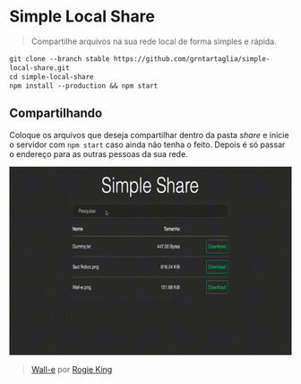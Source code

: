 # Simple Local Share

> Compartilhe arquivos na sua rede local de forma simples e rápida.

```shell
git clone --branch stable https://github.com/grntartaglia/simple-local-share.git
cd simple-local-share
npm install --production && npm start
```

## Compartilhando

Coloque os arquivos que deseja compartilhar dentro da pasta  _share_ e inicie o servidor com `npm start` caso ainda não tenha o feito. Depois é só passar o endereço para as outras pessoas da sua rede.

![Simple Local Share](demo.gif)

> [Wall-e](https://dribbble.com/shots/2357921-Wall-e) por [Rogie King](https://dribbble.com/rogie)
